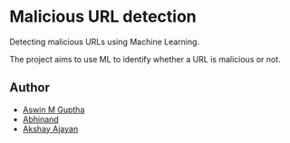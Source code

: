 # Malicious URL detection
Detecting malicious URLs using Machine Learning.

The project aims to use ML to identify whether a URL is malicious or not. 

## Author
* [Aswin M Guptha](https://twitter.com/aswinmguptha)
* [Abhinand](https://twitter.com/abx1__)
* [Akshay Ajayan](https://twitter.com/r00tus3r)
